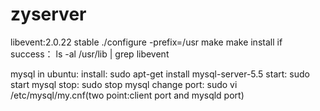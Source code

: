 # zyserver

libevent:2.0.22 stable
	./configure -prefix=/usr
	make
	make install
if success：
	ls -al /usr/lib | grep libevent

mysql in ubuntu:
	install: sudo apt-get install mysql-server-5.5
	start: sudo start mysql
	stop: sudo stop mysql
	change port: sudo vi /etc/mysql/my.cnf(two point:client port and mysqld port)
